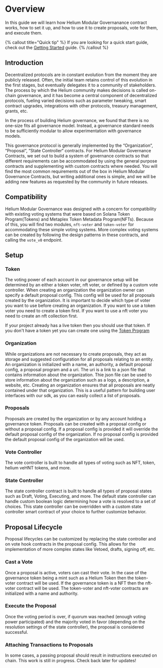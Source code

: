 # Overview

In this guide we will learn how Helium Modular Governanance contract works, how to set it up, and how to use it to create proposals, vote for them, and execute them.

{% callout title="Quick tip" %}
If you are looking for a quick start guide, check out the [Getting Started](/docs/learn/getting_started) guide.
{% /callout %}

## Introduction

Decentralized protocols are in constant evolution from the moment they are publicly released. Often, the initial team retains control of this evolution in the first stages, but eventually delegates it to a community of stakeholders. The process by which the Helium community makes decisions is called on-chain governance, and it has become a central component of decentralized protocols, fueling varied decisions such as parameter tweaking, smart contract upgrades, integrations with other protocols, treasury management, grants, etc.

In the process of building Helium governance, we found that there is no one-size fits all governance model. Instead, a governance standard needs to be sufficiently modular to allow experimentation with governance models.

This governance protocol is generally implemented by the “Organization“, “Proposal“, “State Controller“ contracts. For Helium Modular Governance Contracts, we set out to build a system of governance contracts so that different requirements can be accommodated by using the general purpose contracts and supplementing with custom contracts where needed. You will find the most common requirements out of the box in Helium Modular Governance Contracts, but writing additional ones is simple, and we will be adding new features as requested by the community in future releases.

## Compatibility

Helium Modular Governance was designed with a concern for compatibility with existing voting systems that were based on Solana Token Program(Tokens) and Metaplex Token Metadata Program(NFTs). Because of this, you will find two modules, `nft-voter` and `token-voter` for accommodating these simple voting systems. More complex voting systems can be created by following the design patterns in these contracts, and calling the `vote_v0` endpoint.

## Setup

### Token

The voting power of each account in our governance setup will be determined by an either a token voter, nft voter, or defined by a custom vote controller. When creating an organization the organization owner can specify a default proposal config. This config will be used for all proposals created by the organization. It is important to decide which type of voter you want to use before creating an organization. If you want to use a token voter you need to create a token first. If you want to use a nft voter you need to create an nft collection first.

If your project already has a live token then you should use that token. If you don't have a token yet you can create one using the [Token Program](https://spl.solana.com/token)

### Organization

While organizations are not necessary to create proposals, they act as storage and suggested configuration for all proposals relating to an entity. An organization is initialized with a name, an authority, a default proposal config, a proposal program and a uri. The uri is a link to a json file that contains information about the organization. Thie json file can be used to store information about the organization such as a logo, a description, a website, etc.
Creating an organization ensures that all proposals are neatly contained under that organization. This is a useful pattern for building user interfaces with our sdk, as you can easily collect a list of proposals.

### Proposals

Proposals are created by the organization or by any account holding a governance token. Proposals can be created with a proposal config or without a proposal config. If a proposal config is provided it will override the default proposal config of the organization. If no proposal config is provided the default proposal config of the organization will be used.

### Vote Controller

The vote controller is built to handle all types of voting such as NFT, token, helium veHNT tokens, and more.

### State Controller

The state controller contract is built to handle all types of proposal states such as Draft, Voting, Executing, and more. The default state controller can handle custom boolean logic determining how a vote is resolved to a set of choices. This state controller can be overridden with a custom state controller smart contract of your choice to further customize behavior.

## Proposal Lifecycle

Proposal lifecycles can be customized by replacing the state controller and on vote hook contracts in the proposal config. This allows for the implementation of more complex states like Vetoed, drafts, signing off, etc.

### Cast a Vote

Once a proposal is active, voters can cast their vote. In the case of the governance token being a mint such as a Helium Token then the token-voter contract will be used. If the governance token is a NFT then the nft-voter contract will be used. The token-voter and nft-voter contracts are initialized with a name and authority.

### Execute the Proposal

Once the voting period is over, if quorum was reached (enough voting power participated) and the majority voted in favor (depending on the resolution settings of the state controller), the proposal is considered successful.

### Attaching Transactions to Proposals

In some cases, a passing proposal should result in instructions executed on chain. This work is still in progress. Check back later for updates!
